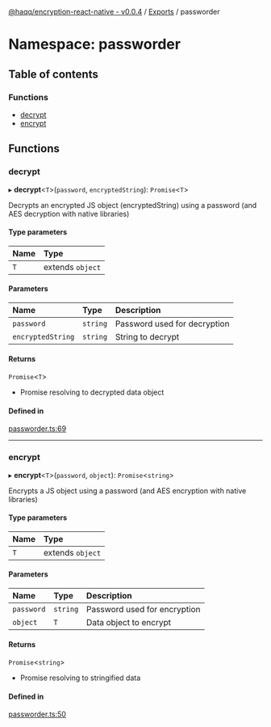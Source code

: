 [@haqq/encryption-react-native - v0.0.4](../README.md) / [Exports](../modules.md) / passworder

# Namespace: passworder

## Table of contents

### Functions

- [decrypt](passworder.md#decrypt)
- [encrypt](passworder.md#encrypt)

## Functions

### decrypt

▸ **decrypt**<`T`\>(`password`, `encryptedString`): `Promise`<`T`\>

Decrypts an encrypted JS object (encryptedString)
using a password (and AES decryption with native libraries)

#### Type parameters

| Name | Type |
| :------ | :------ |
| `T` | extends `object` |

#### Parameters

| Name | Type | Description |
| :------ | :------ | :------ |
| `password` | `string` | Password used for decryption |
| `encryptedString` | `string` | String to decrypt |

#### Returns

`Promise`<`T`\>

- Promise resolving to decrypted data object

#### Defined in

[passworder.ts:69](https://github.com/haqq-network/haqq-wallet-encryption-react-native/blob/1082177/src/passworder.ts#L69)

___

### encrypt

▸ **encrypt**<`T`\>(`password`, `object`): `Promise`<`string`\>

Encrypts a JS object using a password (and AES encryption with native libraries)

#### Type parameters

| Name | Type |
| :------ | :------ |
| `T` | extends `object` |

#### Parameters

| Name | Type | Description |
| :------ | :------ | :------ |
| `password` | `string` | Password used for encryption |
| `object` | `T` | Data object to encrypt |

#### Returns

`Promise`<`string`\>

- Promise resolving to stringified data

#### Defined in

[passworder.ts:50](https://github.com/haqq-network/haqq-wallet-encryption-react-native/blob/1082177/src/passworder.ts#L50)
